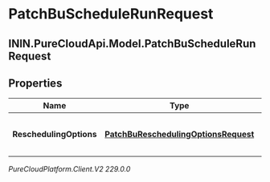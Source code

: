 # PatchBuScheduleRunRequest

## ININ.PureCloudApi.Model.PatchBuScheduleRunRequest

## Properties

|Name | Type | Description | Notes|
|------------ | ------------- | ------------- | -------------|
| **ReschedulingOptions** | [**PatchBuReschedulingOptionsRequest**](PatchBuReschedulingOptionsRequest) | The rescheduling options to update | [optional] |



_PureCloudPlatform.Client.V2 229.0.0_
